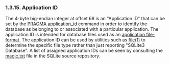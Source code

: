 ### 1\.3\.15\. Application ID


The 4\-byte big\-endian integer at offset 68 is an "Application ID" that
can be set by the [PRAGMA application\_id](pragma.html#pragma_application_id) command in order to identify the
database as belonging to or associated with a particular application.
The application ID is intended for database files used as an
[application file\-format](appfileformat.html). The application ID can be used by utilities 
such as [file(1\)](http://www.darwinsys.com/file/) to determine the specific
file type rather than just reporting "SQLite3 Database". A list of
assigned application IDs can be seen by consulting the
[magic.txt](https://www.sqlite.org/src/artifact?ci=trunk&filename=magic.txt)
file in the SQLite source repository.



